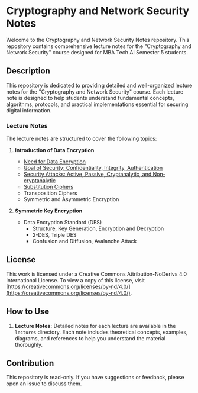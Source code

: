 # Cryptography and Network Security Notes

Welcome to the Cryptography and Network Security Notes repository. This repository contains comprehensive lecture notes for the "Cryptography and Network Security" course designed for MBA Tech AI Semester 5 students.

## Description

This repository is dedicated to providing detailed and well-organized lecture notes for the "Cryptography and Network Security" course. Each lecture note is designed to help students understand fundamental concepts, algorithms, protocols, and practical implementations essential for securing digital information.

### Lecture Notes

The lecture notes are structured to cover the following topics:

1. **Introduction of Data Encryption**
    - [Need for Data Encryption](https://github.com/leenanadkar/Cryptography-and-Network-Security-Notes/blob/main/Need%20for%20Data%20Encryption)
    - [Goal of Security: Confidentiality, Integrity, Authentication](https://github.com/leenanadkar/Cryptography-and-Network-Security-Notes/blob/main/Goal%20of%20Security%3A%20Confidentiality%2C%20Integrity%2C%20Authentication)
    - [Security Attacks: Active, Passive, Cryptanalytic, and Non-cryptanalytic](https://github.com/leenanadkar/Cryptography-and-Network-Security-Notes/commit/b38b91dbe06b2d9839bd6a7504293ec1ff913de1)
    - [Substitution Ciphers](https://github.com/leenanadkar/Cryptography-and-Network-Security-Notes/blob/main/Substitution%20Ciphers)
    - Transposition Ciphers
    - Symmetric and Asymmetric Encryption

2. **Symmetric Key Encryption**
    - Data Encryption Standard (DES)
        - Structure, Key Generation, Encryption and Decryption
        - 2-DES, Triple DES
        - Confusion and Diffusion, Avalanche Attack
  
## License

This work is licensed under a Creative Commons Attribution-NoDerivs 4.0 International License. To view a copy of this license, visit [https://creativecommons.org/licenses/by-nd/4.0/](https://creativecommons.org/licenses/by-nd/4.0/).

## How to Use

1. **Lecture Notes:** Detailed notes for each lecture are available in the `lectures` directory. Each note includes theoretical concepts, examples, diagrams, and references to help you understand the material thoroughly.

## Contribution

This repository is read-only. If you have suggestions or feedback, please open an issue to discuss them.
